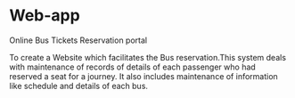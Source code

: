 # Web-app
Online Bus Tickets Reservation portal

To create a Website which facilitates the Bus reservation.This system deals with maintenance of records of details of each passenger who had reserved a seat for a journey. It also includes maintenance of information like schedule and details of each bus. 
